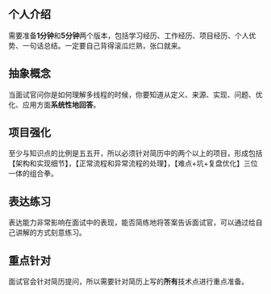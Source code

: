 ## 个人介绍

需要准备**1分钟**和**5分钟**两个版本，包括学习经历、工作经历、项目经历、个人优势、一句话总结。一定要自己背得滚瓜烂熟，张口就来。

## 抽象概念

当面试官问你是如何理解多线程的时候，你要知道从定义、来源、实现、问题、优化、应用方面**系统性地回答**。

## 项目强化

至少与知识点的比例是五五开，所以必须针对简历中的两个以上的项目，形成包括【架构和实现细节】，【正常流程和异常流程的处理】，【难点+坑+复盘优化】三位一体的组合拳。

## 表达练习

表达能力非常影响在面试中的表现，能否简练地将答案告诉面试官，可以通过给自己讲解的方式刻意练习。

## 重点针对

面试官会针对简历提问，所以需要针对简历上写的**所有**技术点进行重点准备。
